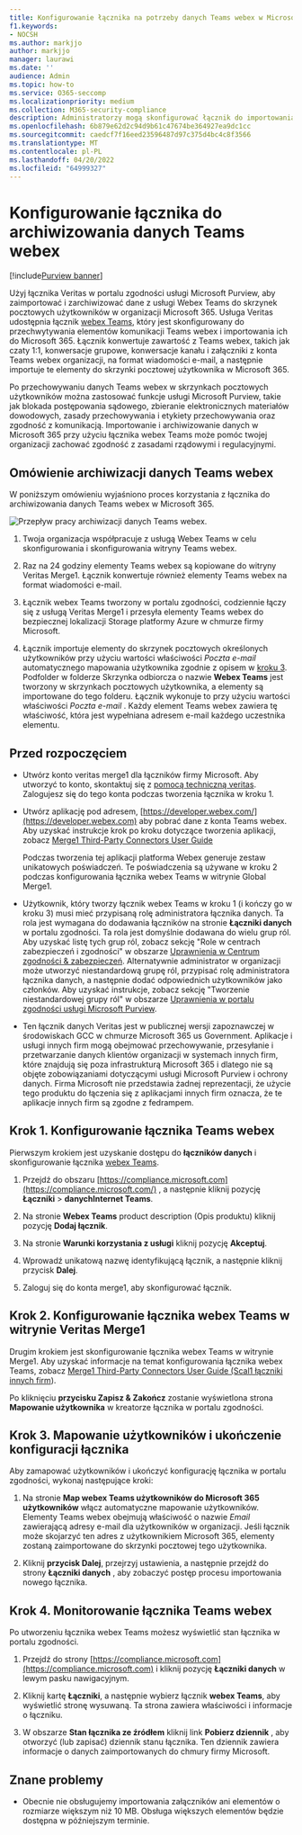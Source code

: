 ```yaml
---
title: Konfigurowanie łącznika na potrzeby danych Teams webex w Microsoft 365
f1.keywords:
- NOCSH
ms.author: markjjo
author: markjjo
manager: laurawi
ms.date: ''
audience: Admin
ms.topic: how-to
ms.service: O365-seccomp
ms.localizationpriority: medium
ms.collection: M365-security-compliance
description: Administratorzy mogą skonfigurować łącznik do importowania i archiwizowania danych z łącznika Teams Veritas Webex w Microsoft 365. Ten łącznik umożliwia archiwizowanie danych ze źródeł danych innych firm w Microsoft 365, dzięki czemu można używać funkcji zgodności, takich jak archiwizowanie prawne, wyszukiwanie zawartości i zasady przechowywania w celu zarządzania danymi innych firm w organizacji.
ms.openlocfilehash: 6b879e62d2c94d9b61c47674be364927ea9dc1cc
ms.sourcegitcommit: caedcf7f16eed23596487d97c375d4bc4c8f3566
ms.translationtype: MT
ms.contentlocale: pl-PL
ms.lasthandoff: 04/20/2022
ms.locfileid: "64999327"
---
```

# <a name="set-up-a-connector-to-archive-webex-teams-data"></a>Konfigurowanie łącznika do archiwizowania danych Teams webex

[!include[Purview banner](../includes/purview-rebrand-banner.md)]

Użyj łącznika Veritas w portalu zgodności usługi Microsoft Purview, aby zaimportować i zarchiwizować dane z usługi Webex Teams do skrzynek pocztowych użytkowników w organizacji Microsoft 365. Usługa Veritas udostępnia łącznik [webex Teams](https://globanet.com/webex-teams/), który jest skonfigurowany do przechwytywania elementów komunikacji Teams webex i importowania ich do Microsoft 365. Łącznik konwertuje zawartość z Teams webex, takich jak czaty 1:1, konwersacje grupowe, konwersacje kanału i załączniki z konta Teams webex organizacji, na format wiadomości e-mail, a następnie importuje te elementy do skrzynki pocztowej użytkownika w Microsoft 365.

Po przechowywaniu danych Teams webex w skrzynkach pocztowych użytkowników można zastosować funkcje usługi Microsoft Purview, takie jak blokada postępowania sądowego, zbieranie elektronicznych materiałów dowodowych, zasady przechowywania i etykiety przechowywania oraz zgodność z komunikacją. Importowanie i archiwizowanie danych w Microsoft 365 przy użyciu łącznika webex Teams może pomóc twojej organizacji zachować zgodność z zasadami rządowymi i regulacyjnymi.

## <a name="overview-of-archiving-webex-teams-data"></a>Omówienie archiwizacji danych Teams webex

W poniższym omówieniu wyjaśniono proces korzystania z łącznika do archiwizowania danych Teams webex w Microsoft 365.

![Przepływ pracy archiwizacji danych Teams webex.](../media/WebexTeamsConnectorWorkflow.png)

1. Twoja organizacja współpracuje z usługą Webex Teams w celu skonfigurowania i skonfigurowania witryny Teams webex.

2. Raz na 24 godziny elementy Teams webex są kopiowane do witryny Veritas Merge1. Łącznik konwertuje również elementy Teams webex na format wiadomości e-mail.

3. Łącznik webex Teams tworzony w portalu zgodności, codziennie łączy się z usługą Veritas Merge1 i przesyła elementy Teams webex do bezpiecznej lokalizacji Storage platformy Azure w chmurze firmy Microsoft.

4. Łącznik importuje elementy do skrzynek pocztowych określonych użytkowników przy użyciu wartości właściwości *Poczta e-mail* automatycznego mapowania użytkownika zgodnie z opisem w [kroku 3](#step-3-map-users-and-complete-the-connector-setup). Podfolder w folderze Skrzynka odbiorcza o nazwie **Webex Teams** jest tworzony w skrzynkach pocztowych użytkownika, a elementy są importowane do tego folderu. Łącznik wykonuje to przy użyciu wartości właściwości *Poczta e-mail* . Każdy element Teams webex zawiera tę właściwość, która jest wypełniana adresem e-mail każdego uczestnika elementu.

## <a name="before-you-begin"></a>Przed rozpoczęciem

- Utwórz konto veritas merge1 dla łączników firmy Microsoft. Aby utworzyć to konto, skontaktuj się z [pomocą techniczną veritas](https://globanet.com/ms-connectors-contact). Zalogujesz się do tego konta podczas tworzenia łącznika w kroku 1.

- Utwórz aplikację pod adresem, [https://developer.webex.com/](https://developer.webex.com) aby pobrać dane z konta Teams webex. Aby uzyskać instrukcje krok po kroku dotyczące tworzenia aplikacji, zobacz [Merge1 Third-Party Connectors User Guide](https://docs.ms.merge1.globanetportal.com/Merge1%20Third-Party%20Connectors%20Webex%20Teams%20User%20Guide%20.pdf)

   Podczas tworzenia tej aplikacji platforma Webex generuje zestaw unikatowych poświadczeń. Te poświadczenia są używane w kroku 2 podczas konfigurowania łącznika webex Teams w witrynie Global Merge1.

- Użytkownik, który tworzy łącznik webex Teams w kroku 1 (i kończy go w kroku 3) musi mieć przypisaną rolę administratora łącznika danych. Ta rola jest wymagana do dodawania łączników na stronie **Łączniki danych** w portalu zgodności. Ta rola jest domyślnie dodawana do wielu grup ról. Aby uzyskać listę tych grup ról, zobacz sekcję "Role w centrach zabezpieczeń i zgodności" w obszarze [Uprawnienia w Centrum zgodności & zabezpieczeń](../security/office-365-security/permissions-in-the-security-and-compliance-center.md#roles-in-the-security--compliance-center). Alternatywnie administrator w organizacji może utworzyć niestandardową grupę ról, przypisać rolę administratora łącznika danych, a następnie dodać odpowiednich użytkowników jako członków. Aby uzyskać instrukcje, zobacz sekcję "Tworzenie niestandardowej grupy ról" w obszarze [Uprawnienia w portalu zgodności usługi Microsoft Purview](microsoft-365-compliance-center-permissions.md#create-a-custom-role-group).

- Ten łącznik danych Veritas jest w publicznej wersji zapoznawczej w środowiskach GCC w chmurze Microsoft 365 us Government. Aplikacje i usługi innych firm mogą obejmować przechowywanie, przesyłanie i przetwarzanie danych klientów organizacji w systemach innych firm, które znajdują się poza infrastrukturą Microsoft 365 i dlatego nie są objęte zobowiązaniami dotyczącymi usługi Microsoft Purview i ochrony danych. Firma Microsoft nie przedstawia żadnej reprezentacji, że użycie tego produktu do łączenia się z aplikacjami innych firm oznacza, że te aplikacje innych firm są zgodne z fedrampem.

## <a name="step-1-set-up-the-webex-teams-connector"></a>Krok 1. Konfigurowanie łącznika Teams webex

Pierwszym krokiem jest uzyskanie dostępu do **łączników danych** i skonfigurowanie łącznika [webex Teams](https://globanet.com/webex-teams/).

1. Przejdź do obszaru [https://compliance.microsoft.com](https://compliance.microsoft.com/) , a następnie kliknij pozycję **Łączniki** >  **danychInternet Teams**.

2. Na stronie **Webex Teams** product description (Opis produktu) kliknij pozycję **Dodaj łącznik**.

3. Na stronie **Warunki korzystania z usługi** kliknij pozycję **Akceptuj**.

4. Wprowadź unikatową nazwę identyfikującą łącznik, a następnie kliknij przycisk **Dalej**.

5. Zaloguj się do konta merge1, aby skonfigurować łącznik.

## <a name="step-2-configure-the-webex-teams-connector-on-the-veritas-merge1-site"></a>Krok 2. Konfigurowanie łącznika webex Teams w witrynie Veritas Merge1

Drugim krokiem jest skonfigurowanie łącznika webex Teams w witrynie Merge1. Aby uzyskać informacje na temat konfigurowania łącznika webex Teams, zobacz [Merge1 Third-Party Connectors User Guide (Scal1 łączniki innych firm](https://docs.ms.merge1.globanetportal.com/Merge1%20Third-Party%20Connectors%20Webex%20Teams%20User%20Guide%20.pdf)).

Po kliknięciu **przycisku Zapisz & Zakończ** zostanie wyświetlona strona **Mapowanie użytkownika** w kreatorze łącznika w portalu zgodności.

## <a name="step-3-map-users-and-complete-the-connector-setup"></a>Krok 3. Mapowanie użytkowników i ukończenie konfiguracji łącznika

Aby zamapować użytkowników i ukończyć konfigurację łącznika w portalu zgodności, wykonaj następujące kroki:

1. Na stronie **Map webex Teams użytkowników do Microsoft 365 użytkowników** włącz automatyczne mapowanie użytkowników. Elementy Teams webex obejmują właściwość o nazwie *Email* zawierającą adresy e-mail dla użytkowników w organizacji. Jeśli łącznik może skojarzyć ten adres z użytkownikiem Microsoft 365, elementy zostaną zaimportowane do skrzynki pocztowej tego użytkownika.

2. Kliknij **przycisk Dalej**, przejrzyj ustawienia, a następnie przejdź do strony **Łączniki danych** , aby zobaczyć postęp procesu importowania nowego łącznika.

## <a name="step-4-monitor-the-webex-teams-connector"></a>Krok 4. Monitorowanie łącznika Teams webex

Po utworzeniu łącznika webex Teams możesz wyświetlić stan łącznika w portalu zgodności.

1. Przejdź do strony [https://compliance.microsoft.com](https://compliance.microsoft.com) i kliknij pozycję **Łączniki danych** w lewym pasku nawigacyjnym.

2. Kliknij kartę **Łączniki**, a następnie wybierz łącznik **webex Teams**, aby wyświetlić stronę wysuwaną. Ta strona zawiera właściwości i informacje o łączniku.

3. W obszarze **Stan łącznika ze źródłem** kliknij link **Pobierz dziennik** , aby otworzyć (lub zapisać) dziennik stanu łącznika. Ten dziennik zawiera informacje o danych zaimportowanych do chmury firmy Microsoft.

## <a name="known-issues"></a>Znane problemy

- Obecnie nie obsługujemy importowania załączników ani elementów o rozmiarze większym niż 10 MB. Obsługa większych elementów będzie dostępna w późniejszym terminie.